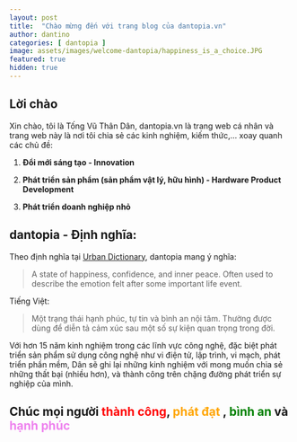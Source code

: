 ```yaml
---
layout: post
title:  "Chào mừng đến với trang blog của dantopia.vn"
author: dantino
categories: [ dantopia ]
image: assets/images/welcome-dantopia/happiness_is_a_choice.JPG
featured: true
hidden: true
---
```

## Lời chào
Xin chào, tôi là Tống Vũ Thân Dân, dantopia.vn là trang web cá nhân và trang web này là nơi tôi chia sẻ các kinh nghiệm, kiếm thức,... xoay quanh các chủ đề:

1. **Đổi mới sáng tạo - Innovation** 
   

2. **Phát triển sản phẩm (sản phẩm vật lý, hữu hình) - Hardware Product Development**
   

3. **Phát triển doanh nghiệp nhỏ**


## dantopia - Định nghĩa:

Theo định nghĩa tại [Urban Dictionary](https://www.urbandictionary.com/author.php?author=Daniel%20Stratosphere), dantopia mang ý nghĩa:
>A state of happiness, confidence, and inner peace. Often used to describe the emotion felt after some important life event.

Tiếng Việt:
>Một trạng thái hạnh phúc, tự tin và bình an nội tâm. Thường được dùng để diễn tả cảm xúc sau một số sự kiện quan trọng trong đời.

Với hơn 15 năm kinh nghiệm trong các lĩnh vực công nghệ, đặc biệt phát triển sản phẩm sử dụng công nghệ như vi điện tử, lập trình, vi mạch, phát triển phần mềm, Dân sẽ ghi lại những kinh nghiệm với mong muốn chia sẻ những thất bại (nhiều hơn), và thành công trên chặng đường phát triển sự nghiệp của mình.

## **Chúc mọi người <span style="color: red">thành công</span>, <span style="color: orange">phát đạt</span> , <span style="color:green">bình an</span> và <span style="color:violet">hạnh phúc</span>**

